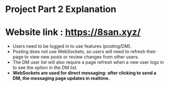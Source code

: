 # Project Part 2 Explanation
# Website link : https://8san.xyz/ 
- Users need to be logged in to use features (posting/DM).
- Posting does not use WebSockets, so users will need to refresh their page to view new posts or review changes from other users.
- The DM user list will also require a page refresh when a new user logs in to see the option in the DM list.
- **WebSockets are used for direct messaging: after clicking to send a DM, the messaging page updates in realtime.**
  

  
